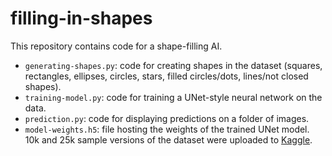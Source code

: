 # filling-in-shapes
This repository contains code for a shape-filling AI.
- `generating-shapes.py`: code for creating shapes in the dataset (squares, rectangles, ellipses, circles, stars, filled circles/dots, lines/not closed shapes).
- `training-model.py`: code for training a UNet-style neural network on the data.
- `prediction.py`: code for displaying predictions on a folder of images.
- `model-weights.h5`: file hosting the weights of the trained UNet model.
10k and 25k sample versions of the dataset were uploaded to [Kaggle](https://www.kaggle.com/washingtongold/filling-in-shapes?select=10k-sample-dataset-w-identical-io).

